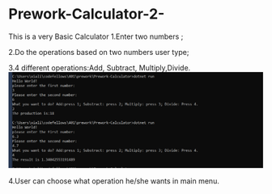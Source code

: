 # Prework-Calculator-2-


 This is a very Basic Calculator
 1.Enter two numbers ;

2.Do the operations based on two numbers user type;

3.4 different operations:Add, Subtract, Multiply,Divide. 
![screenshot](s.jpg)



4.User can choose what operation he/she wants in main menu.